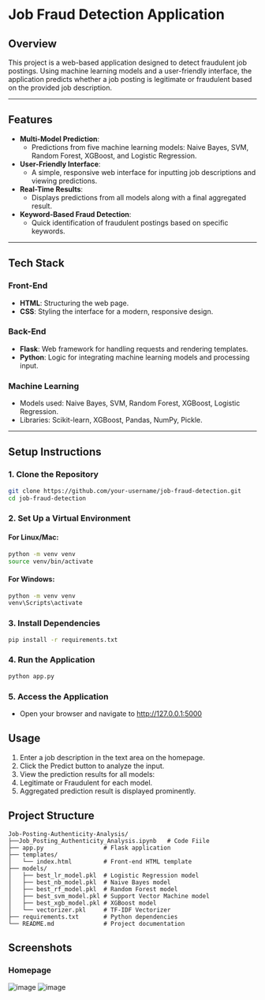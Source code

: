 # **Job Fraud Detection Application**

## **Overview**
This project is a web-based application designed to detect fraudulent job postings. Using machine learning models and a user-friendly interface, the application predicts whether a job posting is legitimate or fraudulent based on the provided job description.

---

## **Features**
- **Multi-Model Prediction**:
  - Predictions from five machine learning models: Naive Bayes, SVM, Random Forest, XGBoost, and Logistic Regression.
- **User-Friendly Interface**:
  - A simple, responsive web interface for inputting job descriptions and viewing predictions.
- **Real-Time Results**:
  - Displays predictions from all models along with a final aggregated result.
- **Keyword-Based Fraud Detection**:
  - Quick identification of fraudulent postings based on specific keywords.

---

## **Tech Stack**
### **Front-End**
- **HTML**: Structuring the web page.
- **CSS**: Styling the interface for a modern, responsive design.

### **Back-End**
- **Flask**: Web framework for handling requests and rendering templates.
- **Python**: Logic for integrating machine learning models and processing input.

### **Machine Learning**
- Models used: Naive Bayes, SVM, Random Forest, XGBoost, Logistic Regression.
- Libraries: Scikit-learn, XGBoost, Pandas, NumPy, Pickle.

---

## **Setup Instructions**

### 1. Clone the Repository
```bash
git clone https://github.com/your-username/job-fraud-detection.git
cd job-fraud-detection
```
### 2. Set Up a Virtual Environment
#### For Linux/Mac:
```bash
python -m venv venv
source venv/bin/activate
```
#### For Windows:
```bash
python -m venv venv
venv\Scripts\activate
```

### 3. Install Dependencies
```bash
pip install -r requirements.txt
```

### 4. Run the Application
```bash
python app.py
```
### 5. Access the Application
- Open your browser and navigate to http://127.0.0.1:5000

## **Usage**
1. Enter a job description in the text area on the homepage.
2. Click the Predict button to analyze the input.
3. View the prediction results for all models:
4. Legitimate or Fraudulent for each model.
5. Aggregated prediction result is displayed prominently.

## **Project Structure**
```
Job-Posting-Authenticity-Analysis/
├──Job_Posting_Authenticity_Analysis.ipynb   # Code Fiile
├── app.py                 # Flask application
├── templates/
│   └── index.html         # Front-end HTML template
├── models/
│   ├── best_lr_model.pkl  # Logistic Regression model
│   ├── best_nb_model.pkl  # Naive Bayes model
│   ├── best_rf_model.pkl  # Random Forest model
│   ├── best_svm_model.pkl # Support Vector Machine model
│   ├── best_xgb_model.pkl # XGBoost model
│   └── vectorizer.pkl     # TF-IDF Vectorizer
├── requirements.txt       # Python dependencies
└── README.md              # Project documentation
```

## **Screenshots**
### Homepage
![image](https://github.com/user-attachments/assets/69abc4a6-92d5-46d0-b92c-a3974b61b01a)
![image](https://github.com/user-attachments/assets/73096720-3f12-4a54-9fbb-a4fb12b9d9ef)




